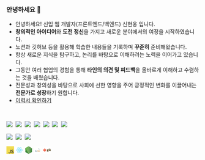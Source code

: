 ### 안녕하세요 👋

<ul>
    <li>안녕하세요! 신입 웹 개발자(프론트엔드/백엔드) 신현웅 입니다.</li>
    <li><strong>창의적인 아이디어</strong>와 <strong>도전 정신</strong>을 가지고 새로운 분야에서의 여정을 시작하였습니다.</li>
    <li>노션과 깃허브 등을 활용해 학습한 내용들을 기록하며 <strong>꾸준히</strong> 준비해왔습니다.</li>
    <li>항상 새로운 지식을 탐구하고, 논리를 바탕으로 이해하려는 노력을 이어가고 있습니다.</li>
    <li>그동안 여러 협업의 경험을 통해 <strong>타인의 의견 및 피드백</strong>을 올바르게 이해하고 수렴하는 것을 배웠습니다.</li> 
    <li>전문성과 창의성을 바탕으로 사회에 선한 영향을 주어 긍정적인 변화를 이끌어내는 <strong>전문가로 성장</strong>하기 원합니다.</li>
    <li><a href='https://drive.google.com/file/d/1uMz-qY4kIkmuUESKfqCVq3_rDmRvZXBk/view?usp=drive_link' target='_blank'>이력서 확인하기</a></li>
</ul>


<!--
**WOONG-riginal/WOONG-riginal** is a ✨ _special_ ✨ repository because its `README.md` (this file) appears on your GitHub profile.
Here are some ideas to get you started:

- 🔭 I’m currently working on ...
- 🌱 I’m currently learning ...
- 👯 I’m looking to collaborate on ...
- 🤔 I’m looking for help with ...
- 💬 Ask me about ...
- 📫 How to reach me: ...
- 😄 Pronouns: ...
- ⚡ Fun fact: ...
-->

<!-- 뱃지 사용방법 -->
  <!-- 뱃지 아이콘 사이트 -->
  <!--   <img src="https://img.shields.io/badge/{내용}-{배경 색깔}?style={스타일}&logo={로고이름}&logoColor={로고 색깔}"/> -->

  <br>
<p><img src="https://img.shields.io/badge/HTML5-E34F26?style=flat&logo=html5&logoColor=white"/>&nbsp;&nbsp;<img src="https://img.shields.io/badge/CSS3-1572B6?style=flat&logo=css3&logoColor=white"/>&nbsp;&nbsp;<img src="https://img.shields.io/badge/JavaScript-gray?style=flat&logo=JavaScript&logoColor=F7DF1E"/>&nbsp;&nbsp;<img src="https://img.shields.io/badge/jQuery-0769AD?style=flat&logo=jQuery&logoColor=339933"/>&nbsp;&nbsp;<img src="https://img.shields.io/badge/React-white?style=flat&logo=React&logoColor=61DAFB"/>&nbsp;&nbsp;<img src="https://img.shields.io/badge/Oracle-F80000?style=flat&logo=Oracle&logoColor=4479A1"/>&nbsp;&nbsp;<img src="https://img.shields.io/badge/JAVA-8F0000?style=flat&logo&logoColor=4479A1"/></p>

<p><img src="https://img.shields.io/badge/Notion-ffffff?style=flat&logo=Notion&logoColor=black"/>&nbsp;&nbsp;<img src="https://img.shields.io/badge/GitHub-gray?style=flat&logo=GitHub&logoColor=black"/>&nbsp;&nbsp;<img src="https://img.shields.io/badge/Git-blue?style=flat&logo=Git&logoColor=F05032"/>&nbsp;&nbsp;</p>
<code><img height="20" src="https://raw.githubusercontent.com/github/explore/80688e429a7d4ef2fca1e82350fe8e3517d3494d/topics/javascript/javascript.png"></code>
<code><img height="20" src="https://raw.githubusercontent.com/github/explore/80688e429a7d4ef2fca1e82350fe8e3517d3494d/topics/react/react.png"></code>
<code><img height="20" src="https://raw.githubusercontent.com/github/explore/80688e429a7d4ef2fca1e82350fe8e3517d3494d/topics/nodejs/nodejs.png"></code>
<code><img height="20" src="https://raw.githubusercontent.com/github/explore/80688e429a7d4ef2fca1e82350fe8e3517d3494d/topics/mysql/mysql.png"></code>
<code><img height="20" src="https://raw.githubusercontent.com/github/explore/80688e429a7d4ef2fca1e82350fe8e3517d3494d/topics/git/git.png"></code>
<br>
<br>
